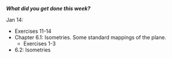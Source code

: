**_What did you get done this week?_**

Jan 14: 
  - Exercises 11-14
  - Chapter 6.1: Isometries. Some standard mappings of the plane. 
      - Exercises 1-3
  - 6.2: Isometries
